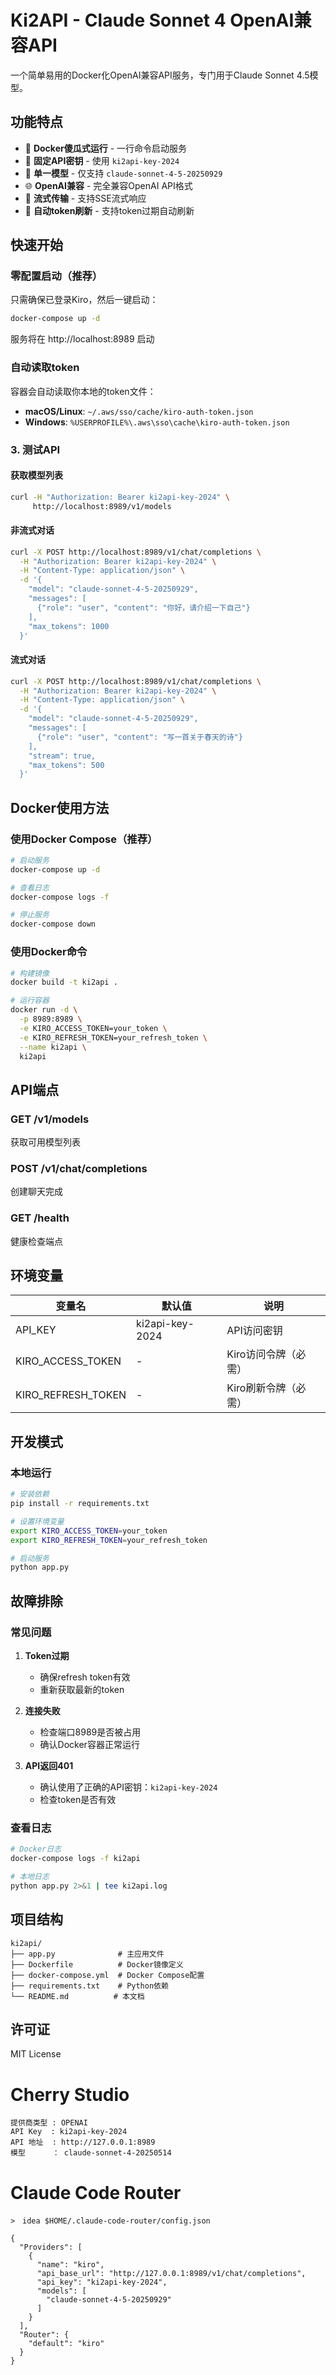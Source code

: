 # Ki2API - Claude Sonnet 4 OpenAI兼容API

一个简单易用的Docker化OpenAI兼容API服务，专门用于Claude Sonnet 4.5模型。

## 功能特点

- 🐳 **Docker傻瓜式运行** - 一行命令启动服务
- 🔑 **固定API密钥** - 使用 `ki2api-key-2024`
- 🎯 **单一模型** - 仅支持 `claude-sonnet-4-5-20250929`
- 🌐 **OpenAI兼容** - 完全兼容OpenAI API格式
- 📡 **流式传输** - 支持SSE流式响应
- 🔄 **自动token刷新** - 支持token过期自动刷新

## 快速开始

### 零配置启动（推荐）

只需确保已登录Kiro，然后一键启动：

```bash
docker-compose up -d
```

服务将在 http://localhost:8989 启动

### 自动读取token

容器会自动读取你本地的token文件：
- **macOS/Linux**: `~/.aws/sso/cache/kiro-auth-token.json`
- **Windows**: `%USERPROFILE%\.aws\sso\cache\kiro-auth-token.json`

### 3. 测试API

#### 获取模型列表
```bash
curl -H "Authorization: Bearer ki2api-key-2024" \
     http://localhost:8989/v1/models
```

#### 非流式对话
```bash
curl -X POST http://localhost:8989/v1/chat/completions \
  -H "Authorization: Bearer ki2api-key-2024" \
  -H "Content-Type: application/json" \
  -d '{
    "model": "claude-sonnet-4-5-20250929",
    "messages": [
      {"role": "user", "content": "你好，请介绍一下自己"}
    ],
    "max_tokens": 1000
  }'
```

#### 流式对话
```bash
curl -X POST http://localhost:8989/v1/chat/completions \
  -H "Authorization: Bearer ki2api-key-2024" \
  -H "Content-Type: application/json" \
  -d '{
    "model": "claude-sonnet-4-5-20250929",
    "messages": [
      {"role": "user", "content": "写一首关于春天的诗"}
    ],
    "stream": true,
    "max_tokens": 500
  }'
```

## Docker使用方法

### 使用Docker Compose（推荐）
```bash
# 启动服务
docker-compose up -d

# 查看日志
docker-compose logs -f

# 停止服务
docker-compose down
```

### 使用Docker命令
```bash
# 构建镜像
docker build -t ki2api .

# 运行容器
docker run -d \
  -p 8989:8989 \
  -e KIRO_ACCESS_TOKEN=your_token \
  -e KIRO_REFRESH_TOKEN=your_refresh_token \
  --name ki2api \
  ki2api
```

## API端点

### GET /v1/models
获取可用模型列表

### POST /v1/chat/completions
创建聊天完成

### GET /health
健康检查端点

## 环境变量

| 变量名 | 默认值 | 说明 |
|--------|--------|------|
| API_KEY | ki2api-key-2024 | API访问密钥 |
| KIRO_ACCESS_TOKEN | - | Kiro访问令牌（必需） |
| KIRO_REFRESH_TOKEN | - | Kiro刷新令牌（必需） |

## 开发模式

### 本地运行
```bash
# 安装依赖
pip install -r requirements.txt

# 设置环境变量
export KIRO_ACCESS_TOKEN=your_token
export KIRO_REFRESH_TOKEN=your_refresh_token

# 启动服务
python app.py
```

## 故障排除

### 常见问题

1. **Token过期**
   - 确保refresh token有效
   - 重新获取最新的token

2. **连接失败**
   - 检查端口8989是否被占用
   - 确认Docker容器正常运行

3. **API返回401**
   - 确认使用了正确的API密钥：`ki2api-key-2024`
   - 检查token是否有效

### 查看日志
```bash
# Docker日志
docker-compose logs -f ki2api

# 本地日志
python app.py 2>&1 | tee ki2api.log
```

## 项目结构
```
ki2api/
├── app.py              # 主应用文件
├── Dockerfile          # Docker镜像定义
├── docker-compose.yml  # Docker Compose配置
├── requirements.txt    # Python依赖
└── README.md          # 本文档
```

## 许可证

MIT License

# Cherry Studio
```
提供商类型 : OPENAI
API Key  : ki2api-key-2024
API 地址  : http://127.0.0.1:8989
模型      ： claude-sonnet-4-20250514
```

# Claude Code Router

```
>　idea $HOME/.claude-code-router/config.json

{
  "Providers": [
    {
      "name": "kiro",
      "api_base_url": "http://127.0.0.1:8989/v1/chat/completions",
      "api_key": "ki2api-key-2024",
      "models": [
        "claude-sonnet-4-5-20250929"
      ]
    }
  ],
  "Router": {
    "default": "kiro"
  }
}
```